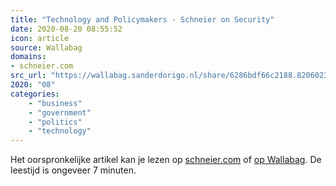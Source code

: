 ```yaml
---
title: "Technology and Policymakers - Schneier on Security"
date: 2020-08-20 08:55:52
icon: article
source: Wallabag
domains:
- schneier.com
src_url: "https://wallabag.sanderdorigo.nl/share/6286bdf66c2188.82060239"
2020: "08"
categories:
    - "business"
    - "government"
    - "politics"
    - "technology"
---
```

Het oorspronkelijke artikel kan je lezen op [schneier.com](https://www.schneier.com/blog/archives/2019/11/technology_and_.html) of [op Wallabag](https://wallabag.sanderdorigo.nl/share/6286bdf66c2188.82060239). De leestijd is ongeveer 7 minuten.